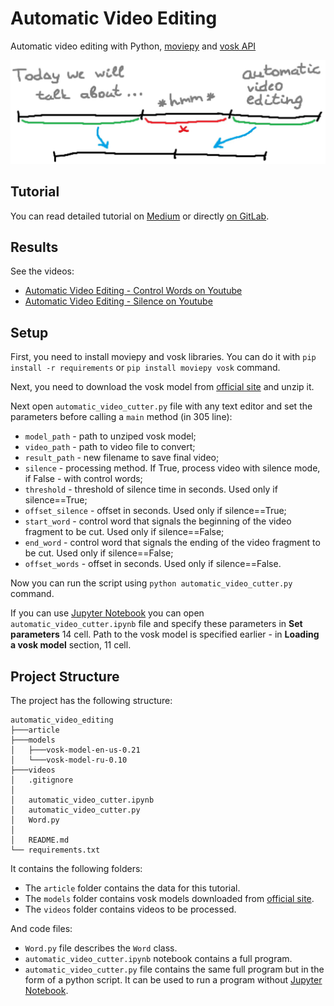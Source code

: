 # Automatic Video Editing

Automatic video editing with Python, [moviepy](https://zulko.github.io/moviepy/) and [vosk API](https://alphacephei.com/vosk/)

![video_editing.JPG](./article/img/video_editing_preview.jpg)

## Tutorial

You can read detailed tutorial on [Medium]() or directly [on GitLab](https://gitlab.com/Winston-90/automatic_video_editing/-/blob/main/article/article.md).

## Results

See the videos:
- [Automatic Video Editing - Control Words on Youtube](https://www.youtube.com/watch?v=Y8HlXMrDBrc)
- [Automatic Video Editing - Silence on Youtube](https://www.youtube.com/watch?v=70EVCKNSsdI)

## Setup

First, you need to install moviepy and vosk libraries. You can do it with `pip install -r requirements` or `pip install moviepy vosk` command.

Next, you need to download the vosk model from [official site](https://alphacephei.com/vosk/models) and unzip it.

Next open `automatic_video_cutter.py` file with any text editor and set the parameters before calling a `main` method (in 305 line):
- `model_path` - path to unziped vosk model;
- `video_path` - path to video file to convert;
- `result_path` - new filename to save final video;
- `silence` - processing method. If True, process video with silence mode, if False - with control words;
- `threshold` - threshold of silence time in seconds. Used only if silence==True;
- `offset_silence` - offset in seconds. Used only if silence==True;
- `start_word` - control word that signals the beginning of the video fragment to be cut. Used only if silence==False;
- `end_word` - control word that signals the ending of the video fragment to be cut. Used only if silence==False;
- `offset_words` - offset in seconds. Used only if silence==False.

Now you can run the script using `python automatic_video_cutter.py` command.

If you can use [Jupyter Notebook](https://jupyter.org/) you can open `automatic_video_cutter.ipynb` file and specify these parameters in **Set parameters** 14 cell. Path to the vosk model is specified earlier - in **Loading a vosk model** section, 11 cell.

## Project Structure

The project has the following structure:

```
automatic_video_editing
├───article
├───models
│   ├───vosk-model-en-us-0.21
│   └───vosk-model-ru-0.10
├───videos
│   .gitignore
│   
│   automatic_video_cutter.ipynb
│   automatic_video_cutter.py
│   Word.py
│
│   README.md
└── requirements.txt
```

It contains the following folders:
- The `article` folder contains the data for this tutorial.
- The `models` folder contains vosk models downloaded from [official site](https://alphacephei.com/vosk/models).
- The `videos` folder contains videos to be processed.
  
And code files:
- `Word.py` file describes the `Word` class.
- `automatic_video_cutter.ipynb` notebook contains a full program.
- `automatic_video_cutter.py` file contains the same full program but in the form of a python script. It can be used to run a program without [Jupyter Notebook](https://jupyter.org/).